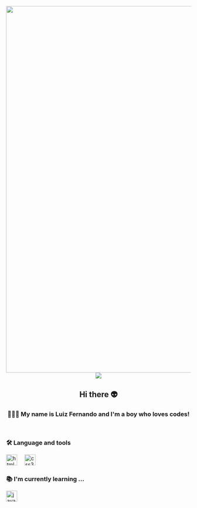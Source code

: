 <img src="https://64.media.tumblr.com/22f7a87111394d7e60f48705adc21921/df0060037b2c7bf2-63/s2048x3072/1d93f6a867e0d7d34b9815aa45aaa37c123b9b80.jpg" width=1000>
<div align="center">
 <img src="https://profile-counter.glitch.me/EoFeer/count.svg?"  />
 </div><h2 align="center"> Hi there 👽</h2>
<h3 align="center">👨🏻‍💻 My name is Luiz Fernando and I'm a boy who loves codes!</h3>
<br>
<h3 align="left">🛠 Language and tools</h3>
<div align="left">
 
  <img src="https://cdn.jsdelivr.net/gh/devicons/devicon/icons/html5/html5-original.svg" height="30" alt="html5 logo"  />
  <img width="12" />
  <img src="https://cdn.jsdelivr.net/gh/devicons/devicon/icons/css3/css3-original.svg" height="30" alt="css3 logo"  />
  <img width="12" />
</div>
<h3>📚 I'm currently learning ...</h3>
<div align="left">
  <img src="https://cdn.jsdelivr.net/gh/devicons/devicon/icons/javascript/javascript-original.svg" height="30" alt="javascript logo"  />



